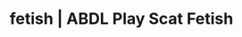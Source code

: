 ---
categories:
- Queer Kinks
- Slow Burn
- Mindful Kink
- Ethical Porn
- Scat Fetish
image: /assets/images/1747714216249.jpg
layout: post
schema:
  description: Premium adult content featuring ABDL Play, Scat Fetish. High-quality
    visuals with sensual themes.
  keywords:
  - ASMR Porn
  - ABDL Play
  - Body Positivity
  - Slow Burn
  - Gender-Fluid
  - Erotic Audiobooks
  - Scat Fetish
  name: 1747714216249 | ABDL Play Scat Fetish
  type: VisualArtwork
seo:
  description: Featured content with high-quality Scat Fetish, ABDL Play. HD images
    available.
  keywords: Scat Fetish, ABDL Play
  og_image: /assets/images/1747714216249.jpg
  schema_type: VisualArtwork
tags:
- '#fetish'
- ABDL Play
- Scat Fetish
title: fetish | ABDL Play Scat Fetish
---